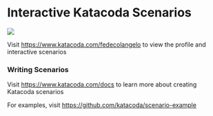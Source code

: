 # Interactive Katacoda Scenarios

[![](http://shields.katacoda.com/katacoda/fedecolangelo/count.svg)](https://www.katacoda.com/fedecolangelo "Get your profile on Katacoda.com")

Visit https://www.katacoda.com/fedecolangelo to view the profile and interactive scenarios

### Writing Scenarios
Visit https://www.katacoda.com/docs to learn more about creating Katacoda scenarios

For examples, visit https://github.com/katacoda/scenario-example
